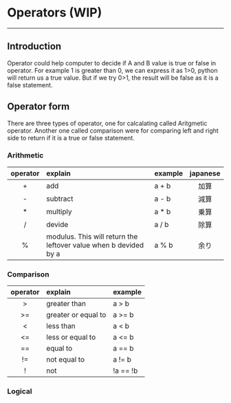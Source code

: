 # Operators (WIP)
<script type="text/x-thebe-config"> 
  {
      requestKernel: true,
      mountActivateWidget: true,
      mountStatusWidget: true,
      binderOptions: {
      repo: "brianlihk/requirements",
      },
  }
</script>

<script src="https://unpkg.com/thebe@latest/lib/index.js"></script>

<div class="thebe-activate"></div>
<div class="thebe-status"></div>

---
## Introduction
Operator could help computer to decide if A and B value is true or false in operator.
For example 1 is greater than 0, we can express it as 1>0, python will return us a true value. But if we try 0>1, the result will be false as it is a false statement.

## Operator form
There are three types of operator, one for calcalating called Aritgmetic operator. Another one called comparison were for comparing left and right side to return if it is a true or false statement.

### Arithmetic
| operator | explain | example | japanese |
| :------: | :------ | :------ | :------: |
| + | add | a + b | 加算 |
| - | subtract | a - b | 減算 |
| * | multiply | a * b | 乗算 |
| / | devide | a / b | 除算 |
| % | modulus. This will return the leftover value when b devided by a | a % b | 余り |
### Comparison
| operator | explain | example |
| :------: | :------ | :------ |
| > | greater than | a > b |
| >= | greater or equal to | a >= b|
| < | less than | a < b |
| <= | less or equal to | a <= b |
| == | equal to | a == b |
| != | not equal to | a != b |
| ! | not | !a == !b |

### Logical

